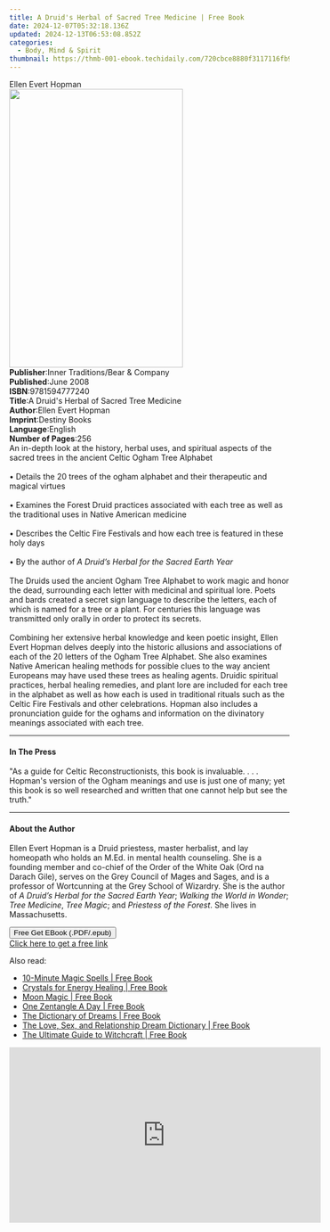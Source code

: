 ```yaml
---
title: A Druid's Herbal of Sacred Tree Medicine | Free Book
date: 2024-12-07T05:32:18.136Z
updated: 2024-12-13T06:53:08.852Z
categories:
  - Body, Mind & Spirit
thumbnail: https://thmb-001-ebook.techidaily.com/720cbce8880f3117116fb939911517c505e898ee1586bae62a9c4f92d08439ef.jpg
---
```

<main id="book-container">
  <div class="flex flex-col">
    <div class="book-brief flex-1 py-6 px-4 sm:p-6 md:py-10 md:px-8">
      <!-- brief-->
      <div class="book-brief-main">Ellen Evert Hopman</div>
    </div>
    <div
      class="book-meta-info flex-1 grid gap-4 col-start-1 col-end-3 row-start-1 sm:mb-6 sm:grid-cols-4 lg:gap-6 lg:col-start-2 lg:row-end-6 lg:row-span-6 lg:mb-0"
    >
      <div
        class="book-meta-info-left place-content-center mt-4 p-4 text-sm leading-6 col-start-2 col-span-2 dark:text-slate-400"
      >
        <img
          class="w-full h-500 object-cover rounded-lg sm:h-255 sm:col-span-2 lg:col-span-full"
          src="https://img-001-ebook.techidaily.com/d7f6a4255771a29fdda8581f1aa2d0442a34cd0638379afb1c87430fea1925f9.jpg"
          alt=""
          width="312"
          height="500"
        />
      </div>
      <div
        class="book-meta-info-right mt-2 col-start-1 row-start-2 col-span-3 self-center"
      >
        <!-- meta data  -->
        <div class="flex flex-col px-4 md:px-8">
          <div class="flex-1">
            <strong>Publisher</strong>:<span class="px-2"
              >Inner Traditions/Bear &amp; Company</span
            >
          </div>
          <div class="flex-1">
            <strong>Published</strong>:<span class="px-2">June 2008</span>
          </div>
          <div class="flex-1">
            <strong>ISBN</strong>:<span class="px-2">9781594777240</span>
          </div>
          <div class="flex-1">
            <strong>Title</strong>:<span class="px-2"
              >A Druid&#39;s Herbal of Sacred Tree Medicine</span
            >
          </div>
          <div class="flex-1">
            <strong>Author</strong>:<span class="px-2">Ellen Evert Hopman</span>
          </div>
          <div class="flex-1">
            <strong>Imprint</strong>:<span class="px-2">Destiny Books</span>
          </div>
          <div class="flex-1">
            <strong>Language</strong>:<span class="px-2">English</span>
          </div>
          <div class="flex-1">
            <strong>Number of Pages</strong>:<span class="px-2">256</span>
          </div>
        </div>
      </div>
    </div>
    <div class="book-description flex-1 py-6 px-4 sm:p-6 md:py-10 md:px-8">
      <div class="book-description-main">
        <div accordion-content="" id="description">
          An in-depth look at the history, herbal uses, and spiritual aspects of
          the sacred trees in the ancient Celtic Ogham Tree Alphabet
          <br /><br />• Details the 20 trees of the ogham alphabet and their
          therapeutic and magical virtues <br /><br />• Examines the Forest
          Druid practices associated with each tree as well as the traditional
          uses in Native American medicine <br /><br />• Describes the Celtic
          Fire Festivals and how each tree is featured in these holy days
          <br /><br />• By the author of
          <i>A Druid’s Herbal for the Sacred Earth Year</i><br /><br />The
          Druids used the ancient Ogham Tree Alphabet to work magic and honor
          the dead, surrounding each letter with medicinal and spiritual lore.
          Poets and bards created a secret sign language to describe the
          letters, each of which is named for a tree or a plant. For centuries
          this language was transmitted only orally in order to protect its
          secrets.<br /><br />Combining her extensive herbal knowledge and keen
          poetic insight, Ellen Evert Hopman delves deeply into the historic
          allusions and associations of each of the 20 letters of the Ogham Tree
          Alphabet. She also examines Native American healing methods for
          possible clues to the way ancient Europeans may have used these trees
          as healing agents. Druidic spiritual practices, herbal healing
          remedies, and plant lore are included for each tree in the alphabet as
          well as how each is used in traditional rituals such as the Celtic
          Fire Festivals and other celebrations. Hopman also includes a
          pronunciation guide for the oghams and information on the divinatory
          meanings associated with each tree.
        </div>
        <div class="accordion-fader"></div>
      </div>
    </div>
    <div class="book-excerpts flex-1 py-6 px-4 sm:p-6 md:py-10 md:px-8">
      <!-- excerpts-->
      <div class="book-excerpts-main">
        <hr />
        <h4 class="placeholder placeholder-heading">
          <span>In The Press</span>
        </h4>
        <p>
          "As a guide for Celtic Reconstructionists, this book is invaluable. .
          . . Hopman's version of the Ogham meanings and use is just one of
          many; yet this book is so well researched and written that one cannot
          help but see the truth."
        </p>
      </div>
    </div>
    <div class="book-about-author flex-1 py-6 px-4 sm:p-6 md:py-10 md:px-8">
      <!-- about author-->
      <div class="book-main-author-main">
        <hr />
        <h4 class="placeholder placeholder-heading">
          <span>About the Author</span>
        </h4>
        <p>
          Ellen Evert Hopman is a Druid priestess, master herbalist, and lay
          homeopath who holds an M.Ed. in mental health counseling. She is a
          founding member and co-chief of the Order of the White Oak (Ord na
          Darach Gile), serves on the Grey Council of Mages and Sages, and is a
          professor of Wortcunning at the Grey School of Wizardry. She is the
          author of <i>A Druid’s Herbal for the Sacred Earth Year</i>;
          <i>Walking the World in Wonder</i>; <i>Tree Medicine</i>,
          <i>Tree Magic</i>; and <i>Priestess of the Forest</i>. She lives in
          Massachusetts.
        </p>
      </div>
    </div>
    <div class="book-free-get flex-1 py-6 px-4 sm:p-6 md:py-10 md:px-8">
      <button
        id="btn-free-get"
        class="bg-blue-500 hover:bg-blue-700 text-white font-bold py-2 px-4 rounded"
      >
        Free Get EBook (.PDF/.epub)
      </button>
      <div id="countdown-display" class="px-2 text-lg mt-2"></div>
      <a
        id="free-link"
        class="hidden bg-blue-500 hover:bg-blue-700 text-white font-bold py-2 px-4 rounded"
        href="https://www.ebooks.com/en-us/book/95782606/a-druid-s-herbal-of-sacred-tree-medicine/ellen-evert-hopman/"
        target="_blank"
        >Click here to get a free link</a
      >
    </div>
    <script>
      let countdownTime = 0;
      let countdownInterval = null;
      document
        .getElementById('btn-free-get')
        .addEventListener('click', startCountdown);
      function startCountdown() {
        countdownTime = new Date().getTime() + 60000 * 3;
        countdownInterval = setInterval(updateCountdown, 1000);
        document.getElementById('btn-free-get').disabled = true;
        document
          .getElementById('btn-free-get')
          .classList.add('bg-gray-500', 'cursor-not-allowed');
      }
      function updateCountdown() {
        let currentTime = new Date().getTime();
        let timeLeft = countdownTime - currentTime;
        let secondsLeft = Math.floor(timeLeft / 1000);
        document.getElementById('countdown-display').innerHTML =
          `Remaining time: ${secondsLeft} seconds.`;
        if (secondsLeft <= 0) {
          clearInterval(countdownInterval);
          document.getElementById('btn-free-get').classList.add('hidden');
          document.getElementById('free-link').classList.remove('hidden');
          document.getElementById('countdown-display').innerHTML = '';
        }
      }
    </script>
  </div>
</main>

<ins class="adsbygoogle"
      style="display:block"
      data-ad-client="ca-pub-7571918770474297"
      data-ad-slot="8358498916"
      data-ad-format="auto"
      data-full-width-responsive="true"></ins>
    

<span class="atpl-alsoreadstyle">Also read:</span>
<div><ul>
<li><a href="https://novels-ebooks.techidaily.com/210199809-9781631597077-10-minute-magic-spells/"><u>10-Minute Magic Spells | Free Book</u></a></li>
<li><a href="https://novels-ebooks.techidaily.com/210199891-9781592338016-crystals-for-energy-healing/"><u>Crystals for Energy Healing | Free Book</u></a></li>
<li><a href="https://novels-ebooks.techidaily.com/210199863-9780760365847-moon-magic/"><u>Moon Magic | Free Book</u></a></li>
<li><a href="https://novels-ebooks.techidaily.com/210199780-9781610586405-one-zentangle-a-day/"><u>One Zentangle A Day | Free Book</u></a></li>
<li><a href="https://novels-ebooks.techidaily.com/210199845-9780760362297-the-dictionary-of-dreams/"><u>The Dictionary of Dreams | Free Book</u></a></li>
<li><a href="https://novels-ebooks.techidaily.com/210199738-9781631591624-the-love-sex-and-relationship-dream-dictionary/"><u>The Love, Sex, and Relationship Dream Dictionary | Free Book</u></a></li>
<li><a href="https://novels-ebooks.techidaily.com/210199753-9781631598340-the-ultimate-guide-to-witchcraft/"><u>The Ultimate Guide to Witchcraft | Free Book</u></a></li>
</ul></div>

<!-- affiliate ads begin -->
<iframe width="560" height="315" src="https://www.youtube.com/embed/YpnYKIrpgZQ?si=94zicAHp1CH-0oso" title="YouTube video player" frameborder="0" allow="accelerometer; autoplay; clipboard-write; encrypted-media; gyroscope; picture-in-picture; web-share" referrerpolicy="strict-origin-when-cross-origin" allowfullscreen></iframe>
<!-- affiliate ads end -->

